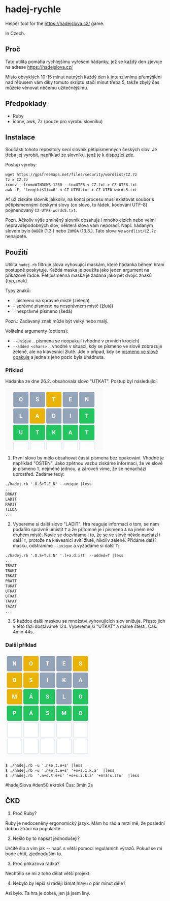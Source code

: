 # hadej-rychle
Helper tool for the https://hadejslova.cz/  game. 

In Czech.

## Proč

Tato utilita pomáhá rychlejšímu vyřešení hádanky, jež se každý den zjevuje na adrese 
https://hadejslova.cz/

Místo obvyklých 10-15 minut nutných každý den k intenzivnímu přemýšlení nad rébusem vám díky
tomuto skriptu stačí minut třeba 5, takže zbylý čas můžete věnovat něčemu užitečnějšímu.

## Předpoklady 

* Ruby
* iconv, awk, 7z (pouze pro výrobu slovníku)

## Instalace

Součástí tohoto repository _není_ slovník pětipísmenných českých slov. Je třeba jej vyrobit, 
například ze slovníku, jenž je [k dispozici zde](https://gpsfreemaps.net/navody/security/komplexni-cesky-a-slovensky-wordlist-ke-stazeni).

Postup výroby:

```
wget https://gpsfreemaps.net/files/security/wordlist/CZ.7z
7z x CZ.7z
iconv --from=WINDOWS-1250 --to=UTF8 < CZ.txt > CZ-UTF8.txt
awk -F, 'length($1)==6' < CZ-UTF8.txt > CZ-UTF8-words5.txt
```

Ať už získáte slovník jakkoliv, na konci procesu musí existovat soubor s pětipísmennými 
českými slovy (co slovo, to řádek, kódování UTF-8) pojmenovaný `CZ-UTF8-words5.txt`.

Pozn. Ačkoliv výše zmíněný slovník obsahuje i mnoho cizích nebo velmi nepravděpodobných slov,
některá slova vám neporadí. Např. hádaným slovem bylo `DABÉR` (1.3.)  nebo `ZUMBA` (13.3.).
Tato slova ve `wordlist/CZ.7z` nenajdete.

## Použití

Utilita `hadej.rb` filtruje slova vyhovující maskám, které hádanka během hraní postupně poskytuje.
Každá maska je použita jako jeden argument na příkazové řádce. Pětipísmenná maska je zadaná jako
pět dvojic znaků {typ,znak}.

Typy znaků:

* `!` písmeno na správné místě (zelená)
* `+` správné písmeno na nesprávném místě (žlutá)
* `.` nesprávné písmeno (šedá)

Pozn.: Zadávaný znak může být velký nebo malý.

Volitelné argumenty (options):

* `--unique`  .. písmena se neopakují (vhodné v prvních krocích)
* `--added <chars>`  .. vhodné v situaci, kdy se písmeno ve slově zobrazuje zeleně, ale na 
    klávesnici žlutě. Jde o případ, kdy se [písmeno ve slově opakuje](https://hadejslova.cz/faq) 
    a jedna z jeho pozic byla uhádnuta.

### Příklad

Hádanka ze dne 26.2. obsahovala slovo "UTKAT". Postup byl následující:

![alt příklad](example.png)

1. První slovo by mělo obsahovat častá písmena bez opakování. Vhodné je například "OSTEN".
    Jako zpětnou vazbu získáme informaci, že ve slově je písmeno `T`, nejméně jednou, a zároveň
    víme, že se nenachází uprostřed. Zadáme tedy:
    
```
./hadej.rb '.O.S+T.E.N' --unique |less
...
DRKAT
LADIT
RADIT
TILDA
...
```

2. Vybereme si další slovo "LADIT". Hra reaguje informací o tom, se nám podařilo správně 
    umístit `T` a že přítomné je i písmeno `A` na jiném než druhém místě. Navíc se dozvídáme
    i to, že se ve slově někde nachází i další `T`, protože na klávesnici svítí žlutě, 
    nikoliv zeleně. Přidáme další masku, odstraníme `--unique` a vyžádáme si další `T`:
    
```
./hadej.rb '.O.S+T.E.N' '.l+a.d.i!t' --added=T |less
...
TRVAT
TRAKT
TRKAT
PRATT
TUKAT
UTKAT
UTRAT
TÁPAT
TÁZAT
...
```

3. S každou další maskou se množství vyhovujících slov snižuje. Přesto jich v této fázi 
dostáváme 124. Vybereme si "UTKAT" a máme štěstí. Čas: 4min 44s.

### Další příklad

![alt příklad](example2.png)

```
$ ./hadej.rb -u '.n+o.t.e+s' |less
$ ./hadej.rb -u '.n+o.t.e+s' '+o+s.i.k.a'  |less
$ ./hadej.rb  '.n+o.t.e+s' '+o+s.i.k.a' '+m!á!s.l!o'  |less
```

#hadejSlova #den50 #krok4
Čas: 3min 2s

## ČKD

1. Proč Ruby?

Ruby je nedoceněný ergonomický jazyk. Mám ho rád a mrzí mě, že poslední dobou ztrácí na popularitě.

2. Nešlo by to napsat jednodušeji?

Určitě šlo a vím jak -- např. s větší pomocí regulárních výrazů. Pokud se mi bude chtít, zjednoduším to.

3. Proč příkazová řádka?

Nechtělo se mi z toho dělat větší projekt.

4. Nebylo by lepší si raději lámat hlavu o pár minut déle?

Asi bylo. Ta hra je dobrá, jen já jsem líný.



